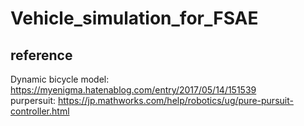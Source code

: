 # Vehicle_simulation_for_FSAE
## reference
Dynamic bicycle model: https://myenigma.hatenablog.com/entry/2017/05/14/151539  
purpersuit: https://jp.mathworks.com/help/robotics/ug/pure-pursuit-controller.html
